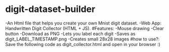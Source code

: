 # digit-dataset-builder
-An Html file that helps you create your own Mnist digit dataset.
-Web App: Handwritten Digit Collector (HTML + JS).
#Features:
-Mouse drawing
-Clear button
-Download as PNG
-Lets you label each digit
-Saves as digit_LABEL_TIMESTAMP.png
-Creates small 28x28 images
#how to use?:
Save the following code as digit_collector.html and open in your browser :)
